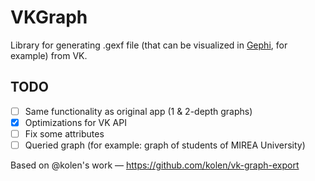 VKGraph
===============

Library for generating .gexf file (that can be visualized in [Gephi](https://gephi.org/), for example) from VK.

## TODO
- [ ] Same functionality as original app (1 & 2-depth graphs)
- [x] Optimizations for VK API
- [ ] Fix some attributes
- [ ] Queried graph (for example: graph of students of MIREA University)

Based on @kolen's work — https://github.com/kolen/vk-graph-export
